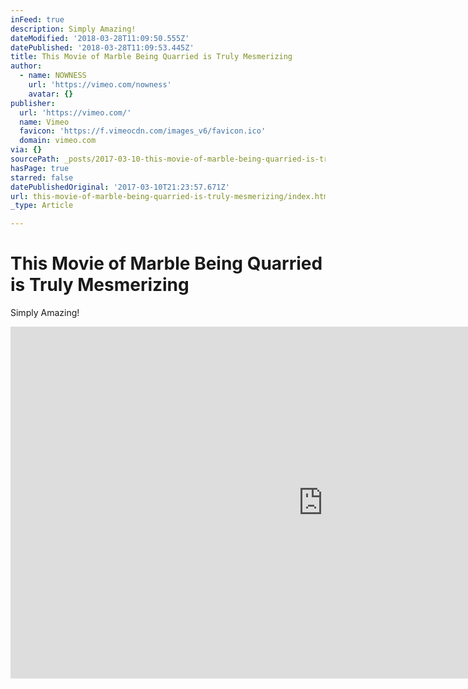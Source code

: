 ```yaml
---
inFeed: true
description: Simply Amazing!
dateModified: '2018-03-28T11:09:50.555Z'
datePublished: '2018-03-28T11:09:53.445Z'
title: This Movie of Marble Being Quarried is Truly Mesmerizing
author:
  - name: NOWNESS
    url: 'https://vimeo.com/nowness'
    avatar: {}
publisher:
  url: 'https://vimeo.com/'
  name: Vimeo
  favicon: 'https://f.vimeocdn.com/images_v6/favicon.ico'
  domain: vimeo.com
via: {}
sourcePath: _posts/2017-03-10-this-movie-of-marble-being-quarried-is-truly-mesmerizing.md
hasPage: true
starred: false
datePublishedOriginal: '2017-03-10T21:23:57.671Z'
url: this-movie-of-marble-being-quarried-is-truly-mesmerizing/index.html
_type: Article

---
```

# This Movie of Marble Being Quarried is Truly Mesmerizing

Simply Amazing!

<iframe src="https://cdn.embedly.com/widgets/media.html?src=https%3A%2F%2Fplayer.vimeo.com%2Fvideo%2F108898457&amp;url=https%3A%2F%2Fvimeo.com%2F108898457&amp;image=https%3A%2F%2Fi.vimeocdn.com%2Fvideo%2F492728005_1280.jpg&amp;key=b7d04c9b404c499eba89ee7072e1c4f7&amp;type=text%2Fhtml&amp;schema=vimeo" width="1000" height="563" scrolling="no" frameborder="0" allowfullscreen="" style=""></iframe>